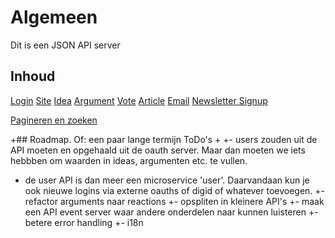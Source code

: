# Algemeen

Dit is een JSON API server

## Inhoud
[Login](/doc/auth)
[Site](/doc/site)
[Idea](/doc/idea)
[Argument](/doc/argument)
[Vote](/doc/vote)
[Article](/doc/article)
[Email](/doc/email)
[Newsletter Signup](/doc/newslettersignup)

[Pagineren en zoeken](/doc/pagination-and-search)

+## Roadmap. Of: een paar lange termijn ToDo's
+
+- users zouden uit de API moeten en opgehaald uit de oauth server. Maar dan moeten we iets hebbben om waarden in ideas, argumenten etc. te vullen.
+  de user API is dan meer een microservice 'user'. Daarvandaan kun je ook nieuwe logins via externe oauths of digid of whatever toevoegen.
+- refactor arguments naar reactions
+- opspliten in kleinere API's
+- maak een API event server waar andere onderdelen naar kunnen luisteren
+- betere error handling
+- i18n




